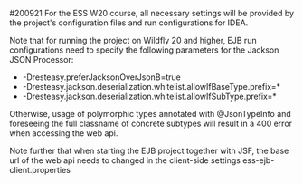 #200921
For the ESS W20 course, all necessary settings will be provided by the project's configuration files and run configurations for IDEA.

Note that for running the project on Wildfly 20 and higher, EJB run configurations need to specify the following parameters for the Jackson JSON Processor:
+ -Dresteasy.preferJacksonOverJsonB=true 
+ -Dresteasy.jackson.deserialization.whitelist.allowIfBaseType.prefix=* 
+ -Dresteasy.jackson.deserialization.whitelist.allowIfSubType.prefix=*

Otherwise, usage of polymorphic types annotated with @JsonTypeInfo and foreseeing the full classname of concrete subtypes will result in a 400 error when accessing the web api.

Note further that when starting the EJB project together with JSF, the base url of the web api needs to changed in the client-side settings ess-ejb-client.properties